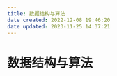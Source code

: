 ```yaml
---
title: 数据结构与算法
date created: 2022-12-08 19:46:20
date updated: 2023-11-25 14:37:21
---
```


# 数据结构与算法
